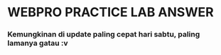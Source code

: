 # WEBPRO PRACTICE LAB ANSWER

### Kemungkinan di update paling cepat hari sabtu, paling lamanya gatau :v
